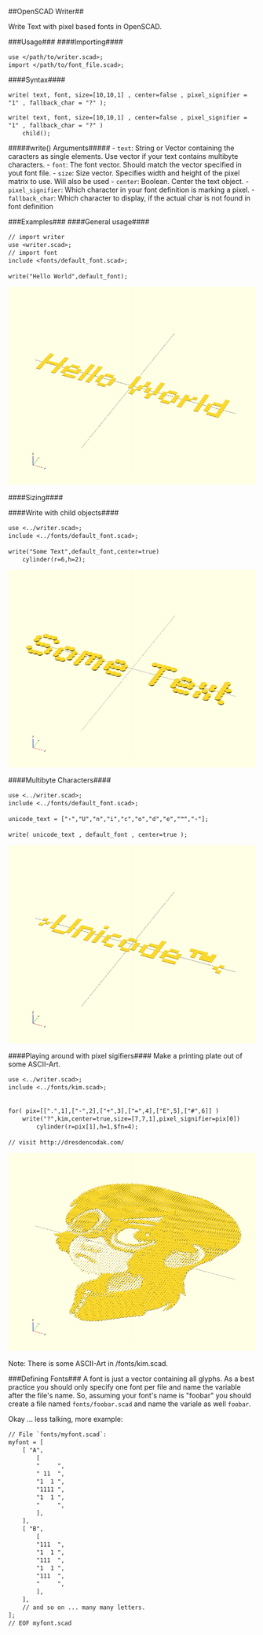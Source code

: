 ##OpenSCAD Writer##

Write Text with pixel based fonts in OpenSCAD.

###Usage###
####Importing####
```
use </path/to/writer.scad>;
import </path/to/font_file.scad>;
```

####Syntax####
```
write( text, font, size=[10,10,1] , center=false , pixel_signifier = "1" , fallback_char = "?" );
```

```
write( text, font, size=[10,10,1] , center=false , pixel_signifier = "1" , fallback_char = "?" )
	child();
```

#####write() Arguments#####
	- `text`: String or Vector containing the caracters as single elements. Use vector if your text contains multibyte characters.
	- `font`: The font vector. Should match the vector specified in yout font file.
	- `size`: Size vector. Specifies width and height of the pixel matrix to use. Will also be used 
	- `center`: Boolean. Center the text object.
	- `pixel_signifier`: Which character in your font definition is marking a pixel.
	- `fallback_char`: Which character to display, if the actual char is not found in font definition

###Examples###
####General usage####
```
// import writer
use <writer.scad>;
// import font
include <fonts/default_font.scad>;

write("Hello World",default_font);
```
![](examples/general.png)

####Sizing####


####Write with child objects####
```
use <../writer.scad>;
include <../fonts/default_font.scad>;

write("Some Text",default_font,center=true)
	cylinder(r=6,h=2);
```
![](examples/use-child.png)

####Multibyte Characters####
```
use <../writer.scad>;
include <../fonts/default_font.scad>;

unicode_text = ["›","U","n","i","c","o","d","e","™","‹"];

write( unicode_text , default_font , center=true );
```
![](examples/unicode.png)

####Playing around with pixel sigifiers####
Make a printing plate out of some ASCII-Art.

```
use <../writer.scad>;
include <../fonts/kim.scad>;


for( pix=[[".",1],["-",2],["+",3],["=",4],["E",5],["#",6]] )
	write("?",kim,center=true,size=[7,7,1],pixel_signifier=pix[0])
		cylinder(r=pix[1],h=1,$fn=4);

// visit http://dresdencodak.com/
```
![](examples/pixel-signifier.png)

Note: There is some ASCII-Art in /fonts/kim.scad.



###Defining Fonts###
A font is just a vector containing all glyphs. 
As a best practice you should only specify one font per file and name the variable after the file's name.
So, assuming your font's name is "foobar" you should create a file named `fonts/foobar.scad` and name the variale as well `foobar`.

Okay ... less talking, more example:
```
// File `fonts/myfont.scad`:
myfont = [
	[ "A",
		[
		"     ",
		" 11  ",
		"1  1 ",
		"1111 ",
		"1  1 ",
		"     ",
		],
	],
	[ "B",
		[
		"111  ",
		"1  1 ",
		"111  ",
		"1  1 ",
		"111  ",
		"     ",
		],
	],
	// and so on ... many many letters.
];
// EOF myfont.scad
```
